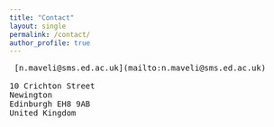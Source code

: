 ```yaml
---
title: "Contact"
layout: single
permalink: /contact/
author_profile: true
---
```


<span style="font-family:monospace">
<i class="fas fa-envelope" aria-hidden="true"></i>&ensp;[n.maveli@sms.ed.ac.uk](mailto:n.maveli@sms.ed.ac.uk)
<br>
<br>
10 Crichton Street<br>
Newington<br>
Edinburgh EH8 9AB<br>
United Kingdom<br>
</span>
